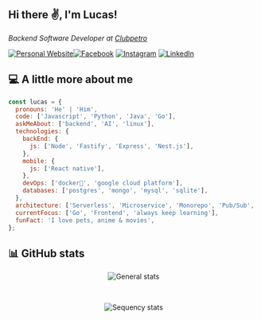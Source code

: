 <h2>Hi there ✌️, I'm Lucas!</h2>
<p><em>Backend Software Developer at <a href="https://www.clubpetro.com/">Clubpetro</a>
</em></p>

[![Personal Website](https://img.shields.io/badge/Personal-Website-green)](https://lucas-pereira-miranda-github-io.vercel.app/)[![Facebook](https://img.shields.io/badge/Facebook-%231877F2.svg?logo=Facebook&logoColor=white)](https://facebook.com/lucas.miranda.777158) [![Instagram](https://img.shields.io/badge/Instagram-%23E4405F.svg?logo=Instagram&logoColor=white)](https://instagram.com/_lucaspmiranda_) [![LinkedIn](https://img.shields.io/badge/LinkedIn-%230077B5.svg?logo=linkedin&logoColor=white)](https://linkedin.com/in/lucas-pereira-miranda-91452415b)

## 💻 A little more about me

```javascript
const lucas = {
  pronouns: 'He' | 'Him',
  code: ['Javascript', 'Python', 'Java', 'Go'],
  askMeAbout: ['backend', 'AI', 'linux'],
  technologies: {
    backEnd: {
      js: ['Node', 'Fastify', 'Express', 'Nest.js'],
    },
    mobile: {
      js: ['React native'],
    },
    devOps: ['docker🐳', 'google cloud platform'],
    databases: ['postgres', 'mongo', 'mysql', 'sqlite'],
  },
  architecture: ['Serverless', 'Microservice', 'Monorepo', 'Pub/Sub', 'Queue'],
  currentFocus: ['Go', 'Frontend', 'always keep learning'],
  funFact: 'I love pets, anime & movies',
};
```

## 📊 GitHub stats

<p align="center">
  <img src="https://github-readme-stats.vercel.app/api?username=LucasPereiraMiranda&theme=react&hide_border=true&include_all_commits=true&count_private=true" alt="General stats">
</p>

<br/>
<p align="center">
  <img src="https://github-readme-streak-stats.herokuapp.com/?user=LucasPereiraMiranda&theme=react&hide_border=true" alt="Sequency stats">
</p>
